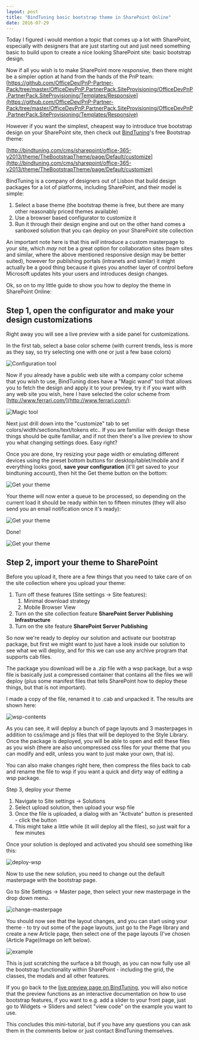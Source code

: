 ```yaml
---
layout: post
title: "BindTuning basic bootstrap theme in SharePoint Online"
date: 2016-07-29
---
```


Today I figured i would mention a topic that comes up a lot with SharePoint, especially with designers that are just starting out and just need something basic to build upon to create a nice looking SharePoint site: basic bootstrap design.

Now if all you wish is to make SharePoint more *responsive*, then there might be a simpler option at hand from the hands of the PnP team:
[https://github.com/OfficeDev/PnP-Partner-Pack/tree/master/OfficeDevPnP.PartnerPack.SiteProvisioning/OfficeDevPnP.PartnerPack.SiteProvisioning/Templates/Responsive](https://github.com/OfficeDev/PnP-Partner-Pack/tree/master/OfficeDevPnP.PartnerPack.SiteProvisioning/OfficeDevPnP.PartnerPack.SiteProvisioning/Templates/Responsive)

However if you want the simplest, cheapest way to introduce true bootstrap design on your SharePoint site, then check out [BindTuning](http://bindtuning.com)'s free Bootstrap theme:

[http://bindtuning.com/cms/sharepoint/office-365-v2013/theme/TheBootstrapTheme/page/Default/customize](http://bindtuning.com/cms/sharepoint/office-365-v2013/theme/TheBootstrapTheme/page/Default/customize)

BindTuning is a company of designers out of Lisbon that build design packages for a lot of platforms, including SharePoint, and their model is simple:

1. Select a base theme (the bootstrap theme is free, but there are many other reasonably priced themes available)
2. Use a browser based configurator to customize it
3. Run it through their design engine and out on the other hand comes a sanboxed solution that you can deploy on your SharePoint site collection

An important note here is that this *will* introduce a custom masterpage to your site, which *may* not be a great option for collaboration sites (team sites and similar, where the above mentioned responsive design may be better suited), however for publishing portals (intranets and similar) it might actually be a good thing because it gives you another layer of control before Microsoft updates hits your users and introduces design changes.

Ok, so on to my little guide to show you how to deploy the theme in SharePoint Online:

## Step 1, open the configurator and make your design customizations
Right away you will see a live preview with a side panel for customizations.

In the first tab, select a base color scheme (with current trends, less is more as they say, so try selecting one with one or just a few base colors)

<img src="/images/bootstrap/1-configuration.png" class="img-responsive" alt="Configuration tool">

Now if you already have a public web site with a company color scheme that you wish to use, BindTuning does have a "Magic wand" tool that allows you to fetch the design and apply it to your preview, try it if you want with any web site you wish, here I have selected the color scheme from [http://www.ferrari.com/](http://www.ferrari.com/):

<img src="/images/bootstrap/2-magic.png" class="img-responsive" alt="Magic tool">

Next just drill down into the "customize" tab to set colors/width/sections/text/tokens etc.. If you are familiar with design these things should be quite familiar, and if not then there's a live preview to show you what changing settings does. Easy right?

Once you are done, try resizing your page width or emulating different devices using the preset bottom buttons for desktop/tablet/mobile and if everything looks good, **save your configuration** (it'll get saved to your bindtuning account), then hit the Get theme button on the bottom:

<img src="/images/bootstrap/3-getit.png" class="img-responsive" alt="Get your theme">

Your theme will now enter a queue to be processed, so depending on the current load it should be ready within ten to fifteen minutes (they will also send you an email notification once it's ready):

<img src="/images/bootstrap/4-getit.png" class="img-responsive" alt="Get your theme">

Done!

<img src="/images/bootstrap/5-getit.png" class="img-responsive" alt="Get your theme">

## Step 2, import your theme to SharePoint
Before you upload it, there are a few things that you need to take care of on the site collection where you upload your theme:

1. Turn off these features (Site settings -> Site features):
	1. Minimal download strategy
	2. Mobile Browser View
2. Turn on the site collection feature **SharePoint Server Publishing Infrastructure**
3. Turn on the site feature **SharePoint Server Publishing**

So now we're ready to deploy our solution and activate our bootstrap package, but first we might want to just have a look inside our solution to see what we will deploy, and for this we can use any archive program that supports cab files.

The package you download will be a .zip file with a wsp package, but a wsp file is basically just a compressed container that contains all the files we will deploy (plus some manifest files that tells SharePoint how to deploy these things, but that is not important).

I made a copy of the file, renamed it to .cab and unpacked it. The results are shown here:

<img src="/images/bootstrap/6-wsp-contents.png" class="img-responsive" alt="wsp-contents">

As you can see, it will deploy a bunch of page layouts and 3 masterpages in addition to css/image and js files that will be deployed to the Style Library. Once the package is deployed, you will be able to open and edit these files as you wish (there are also uncompressed css files for your theme that you can modify and edit, unless you want to just make your own, that is).

You can also make changes right here, then compress the files back to cab and rename the file to wsp if you want a quick and dirty way of editing a wsp package.

Step 3, deploy your theme

1. Navigate to Site settings -> Solutions
2. Select upload solution, then upload your wsp file
3. Once the file is uploaded, a dialog with an "Activate" button is presented - click the button
4. This might take a little while (it will deploy all the files), so just wait for a few minutes

Once your solution is deployed and activated you should see something like this:

<img src="/images/bootstrap/7-deploy-wsp.png" class="img-responsive" alt="deploy-wsp">

Now to use the new solution, you need to change out the default masterpage with the bootstrap page.

Go to Site Settings -> Master page, then select your new masterpage in the drop down menu.

<img src="/images/bootstrap/8-change-masterpage.png" class="img-responsive" alt="change-masterpage">

You should now see that the layout changes, and you can start using your theme - to try out some of the page layouts, just go to the Page library and create a new Article page, then select one of the page layouts (I've chosen (Article Page)Image on left below).

<img src="/images/bootstrap/9-deployed.png" class="img-responsive" alt="example">

This is just scratching the surface a bit though, as you can now fully use all the bootstrap functionality within SharePoint - including the grid, the classes, the modals and all other features.

If you go back to the [live preview page on BindTuning](http://bindtuning.com/cms/sharepoint/office-365-v2013/theme/TheBootstrapTheme/page/Default/customize), you will also notice that the preview functions as an interactive documentation on how to use bootstrap features, if you want to e.g. add a slider to your front page, just go to Widgets -> Sliders and select "view code" on the example you want to use.

This concludes this mini-tutorial, but if you have any questions you can ask them in the comments below or just contact BindTuning themselves.
